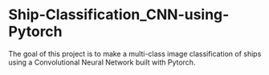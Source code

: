 # Ship-Classification_CNN-using-Pytorch
The goal of this project is to make a multi-class image classification of ships using a Convolutional Neural Network built with Pytorch.
